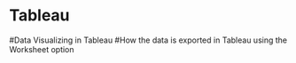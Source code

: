 # Tableau
#Data Visualizing in Tableau 
#How the data is exported in Tableau using the Worksheet option
